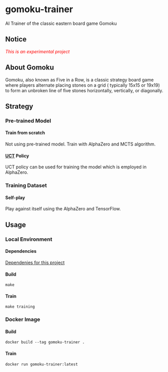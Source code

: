 # gomoku-trainer

AI Trainer of the classic eastern board game Gomoku

## Notice

<span style="color:red">_This is an experimental project_</span>

## About Gomoku

Gomoku, also known as Five in a Row, is a classic strategy board game where players alternate placing stones on a grid (
typically 15x15 or 19x19) to form an unbroken line of five stones horizontally, vertically, or diagonally.

## Strategy

### Pre-trained Model

#### Train from scratch

Not using pre-trained model. Train with AlphaZero and MCTS algorithm.

#### [UCT](https://web.cs.du.edu/~sturtevant/papers/multi-player_UCT.pdf) Policy

UCT policy can be used for training the model which is employed in AlphaZero.

### Training Dataset

#### Self-play

Play against itself using the AlphaZero and TensorFlow.

## Usage

### Local Environment

#### Dependencies

[Dependenies for this project](./deps.md)

#### Build

`make`

#### Train

`make training`

### Docker Image

#### Build

```
docker build --tag gomoku-trainer .
```

#### Train

```
docker run gomoku-trainer:latest
```

[^1]: Proximal Policy Optimization Algorithms (https://arxiv.org/abs/1707.06347)

